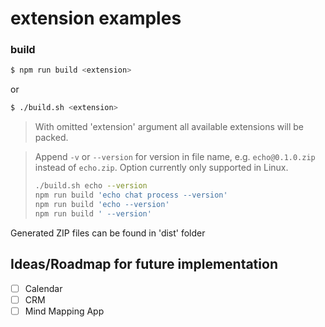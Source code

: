 # extension examples

### build

```bash
$ npm run build <extension>
```
or
```bash
$ ./build.sh <extension>
```

> With omitted 'extension' argument all available extensions will be packed.

> Append `-v` or `--version` for version in file name, e.g. `echo@0.1.0.zip` instead of `echo.zip`. Option currently only supported in Linux.
>
> ```sh
> ./build.sh echo --version
> npm run build 'echo chat process --version'
> npm run build 'echo --version'
> npm run build ' --version'
> ```

Generated ZIP files can be found in 'dist' folder


## Ideas/Roadmap for future implementation

- [ ] Calendar
- [ ] CRM
- [ ] Mind Mapping App